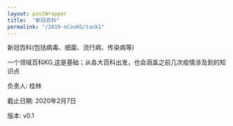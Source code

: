 ```yaml
---
layout: postWrapper
title:  "新冠百科"
permalink: "/2019-nCovKG/task1"
---
```


新冠百科(包括病毒、细菌、流行病、传染病等)

一个领域百科KG,这是基础；从各大百科出发，也会涵盖之前几次疫情涉及到的知识点

负责人: 桂林

截止日期: 2020年2月7日

版本: v0.1